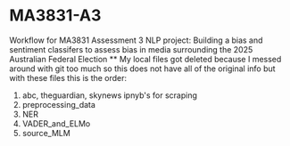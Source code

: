 # MA3831-A3
Workflow for MA3831 Assessment 3 NLP project: Building a bias and sentiment classifers to assess bias in media surrounding the 2025 Australian Federal Election
** My local files got deleted because I messed around with git too much so this does not have all of the original info but with these files this is the order:
1. abc, theguardian, skynews ipnyb's for scraping
2. preprocessing_data
3. NER
4. VADER_and_ELMo
5. source_MLM
